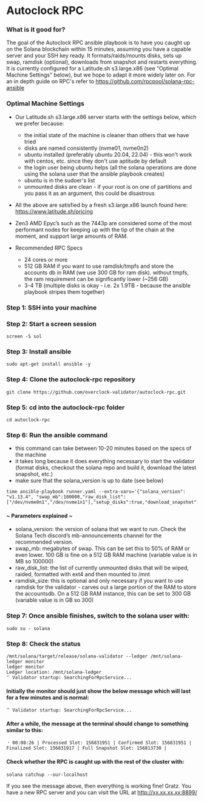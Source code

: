 # Autoclock RPC

### What is it good for?
The goal of the Autoclock RPC ansible playbook is to have you caught up on the Solana blockchain within 15 minutes, assuming you have a capable server and your SSH key ready. It formats/raids/mounts disks, sets up swap, ramdisk (optional), downloads from snapshot and restarts everything. It is currently configured for a Latitude.sh s3.large.x86 (see "Optimal Machine Settings" below), but we hope to adapt it more widely later on. For an in depth guide on RPC's refer to https://github.com/rpcpool/solana-rpc-ansible

### Optimal Machine Settings
* Our Latitude.sh s3.large.x86 server starts with the settings below, which we prefer because:
  * the initial state of the machine is cleaner than others that we have tried
  * disks are named consistently (nvme01, nvme0n2)
  * ubuntu installed (preferably ubuntu 20.04, 22.04) - this won't work with centos, etc. since they don't use aptitude by default
  * the login user being ubuntu helps (all the solana operations are done using the solana user that the ansible playbook creates)
  * ubuntu is in the sudoer's list
  * unmounted disks are clean - if your root is on one of partitions and you pass it as an argument, this could be disastrous

* All the above are satisfied by a fresh s3.large.x86 launch found here: https://www.latitude.sh/pricing
* Zen3 AMD Epyc’s such as the 7443p are considered some of the most performant nodes for keeping up with the tip of the chain at the moment, and support large amounts of RAM.

* Recommended RPC Specs
  * 24 cores or more
  * 512 GB RAM if you want to use ramdisk/tmpfs and store the accounts db in RAM (we use 300 GB for ram disk). without tmpfs, the ram requirement can be significantly lower (~256 GB)
  * 3-4 TB (multiple disks is okay - i.e. 2x 1.9TB - because the ansible playbook stripes them together)

### Step 1: SSH into your machine
 

### Step 2: Start a screen session
```
screen -S sol
```

### Step 3: Install ansible
```
sudo apt-get install ansible -y
```

### Step 4: Clone the autoclock-rpc repository
```
git clone https://github.com/overclock-validator/autoclock-rpc.git
```

### Step 5: cd into the autoclock-rpc folder
```
cd autoclock-rpc
```

### Step 6: Run the ansible command
* this command can take between 10-20 minutes based on the specs of the machine
* it takes long because it does everything necessary to start the validator (format disks, checkout the solana repo and build it, download the latest snapshot, etc.)
* make sure that the solana_version is up to date (see below)
```
time ansible-playbook runner.yaml --extra-vars='{"solana_version": "v1.13.4", "swap_mb":100000,"raw_disk_list":["/dev/nvme0n1","/dev/nvme1n1"],"setup_disks":true,"download_snapshot":true,"ramdisk_size":300}'
```

#### ~ Parameters explained ~
* solana_version: the version of solana that we want to run. Check the Solana Tech discord’s mb-announcements channel for the recommended version.
* swap_mb: megabytes of swap. This can be set this to 50% of RAM or even lower. 100 GB is fine on a 512 GB RAM machine (variable value is in MB so 100000)
* raw_disk_list: the list of currently unmounted disks that will be wiped, raided, formatted with ext4 and then mounted to /mnt
* ramdisk_size: this is optional and only necessary if you want to use ramdisk for the validator - carves out a large portion of the RAM to store the accountsdb. On a 512 GB RAM instance, this can be set to 300 GB (variable value is in GB so 300)

### Step 7: Once ansible finishes, switch to the solana user with:
```
sudo su - solana
```
### Step 8: Check the status
```
/mnt/solana/target/release/solana-validator --ledger /mnt/solana-ledger monitor
ledger monitor
Ledger location: /mnt/solana-ledger
⠉ Validator startup: SearchingForRpcService...
```

#### Initially the monitor should just show the below message which will last for a few minutes and is normal: 
```
⠉ Validator startup: SearchingForRpcService...
```
#### After a while, the message at the terminal should change to something similar to this:
```
⠐ 00:08:26 | Processed Slot: 156831951 | Confirmed Slot: 156831951 | Finalized Slot: 156831917 | Full Snapshot Slot: 156813730 |
```

#### Check whether the RPC is caught up with the rest of the cluster with:
```
solana catchup --our-localhost
```

If you see the message above, then everything is working fine! Gratz. You have a new RPC server and you can visit the URL at http://xx.xx.xx.xx:8899/

